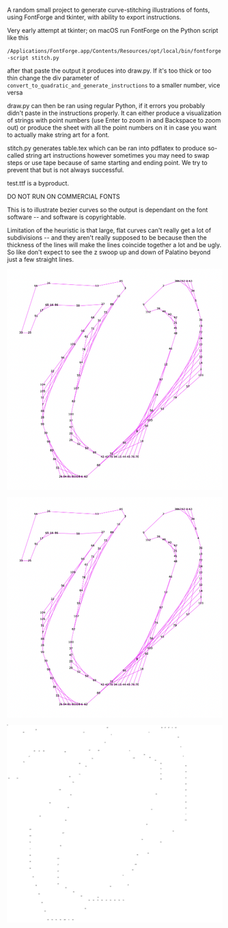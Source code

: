 A random small project to generate curve-stitching illustrations
of fonts, using FontForge and tkinter, with ability to export
instructions.

Very early attempt at tkinter; on macOS run FontForge on the
Python script like this
```
/Applications/FontForge.app/Contents/Resources/opt/local/bin/fontforge -script stitch.py
```

after that paste the output it produces into draw.py.  If it's too thick
or too thin change the div parameter of ``convert_to_quadratic_and_generate_instructions``
to a smaller number, vice versa

draw.py can then be ran using regular Python, if it errors
you probably didn't paste in the instructions properly.  It can either
produce a visualization of strings with point numbers (use Enter to zoom in
and Backspace to zoom out) or produce the sheet with all the point numbers on it
in case you want to actually make string art for a font.

stitch.py generates table.tex which can be ran into pdflatex to produce so-called
string art instructions however sometimes you may need to swap steps or
use tape because of same starting and ending point.  We try to prevent
that but is not always successful.

test.ttf is a byproduct.



DO NOT RUN ON COMMERCIAL FONTS

This is to illustrate bezier curves so the output is dependant on the font
software -- and software is copyrightable.

Limitation of the heuristic is that large, flat curves can't really get
a lot of subdivisions -- and they aren't really supposed to be because
then the thickness of the lines will make the lines coincide together a lot
and be ugly.  So like don't expect to see the z swoop up and down of Palatino
beyond just a few straight lines.


![v in TeX Gyre Pagella italic stitched](v-tgpagella.png)

![v in TeX Gyre Pagella italic, instructions](v-tgpagella.png)

![v in TeX Gyre Pagella italic, point sheet](v-pts.png)

